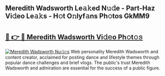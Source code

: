 ## Meredith Wadsworth Le𝚊𝚔ed N𝚞𝚍e - Part-Haz Vi𝚍eo Le𝚊𝚔s - H𝚘t O𝚗lyf𝚊ns Ph𝚘tos GkMM9

# <h2><a href="http://hf7417r.feru.top/?c=Meredith+Wadsworth">🔗 👉 🔴 Meredith Wadsworth Vi𝚍𝚎o Ph𝚘t𝚘𝚜</a></h2>

[![Meredith Wadsworth Nu𝚍𝚎s](https://i.imgur.com/0TWrTi3.gif)](http://hf7417r.feru.top/?c=Meredith+Wadsworth)
Web personality Meredith Wadsworth and content creator, acclaimed for posting dance and lifestyle themes through popular dance challenges and brief vlogs. The public's trust Meredith Wadsworth and admiration are essential for the success of a public figure. 
